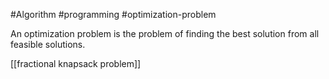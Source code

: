 #Algorithm #programming #optimization-problem 

An optimization problem is the problem of finding the best solution from all feasible solutions.

[[fractional knapsack problem]]

